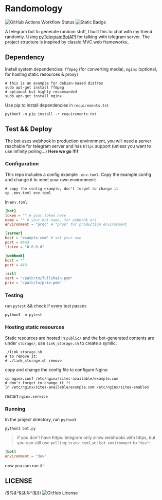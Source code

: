 # Randomology
<img alt="GitHub Actions Workflow Status" src="https://img.shields.io/github/actions/workflow/status/ravachol-yang/randomology/pytest.yml?style=for-the-badge&logo=github&label=tests&link=https%3A%2F%2Fgithub.com%2Fravachol-yang%2Frandomology%2Factions">
<img alt="Static Badge" src="https://img.shields.io/badge/telegram-grey?style=for-the-badge&logo=telegram&link=https%3A%2F%2Ft.me%2Frandomology_bot">


A telegram bot to generate random stuff, I built this to chat with my friend randomly.
Using [pyTelegramBotAPI](https://github.com/eternnoir/pyTelegramBotAPI) for talking with telegram server.
The project structure is inspired by classic MVC web frameworks..

## Dependency
Install system dependencies: 
`ffmpeg` (for converting media), 
`nginx` (optional, for hosting static resources & proxy)
``` shell
# this is an example for debian-based distros
sudo apt-get install ffmpeg
# optional but highly recommanded
sudo apt-get install nginx
```
Use pip to install dependencies in `requirements.txt`
``` shell
python3 -m pip install -r requirements.txt
```

## Test && Deploy
The bot uses webhook in production environment, you will need a server reachable for telegram server and has `https` support (unless you want to use infinity polling...)
**Here we go !!!!**
### Configuration
This repo includes a config example `.env.toml`.
Copy the example config and change it to meet your own environment:
``` shell
# copy the config example, don't forget to change it
cp .env.toml env.toml
```
in `env.toml`:
``` toml
[bot]
token = "" # your token here
name = "" # your bot name, for webhook uri
environment = "prod" # "prod" for production environment

[server]
host = "example.com" # set your own
port = 8443
listen = "0.0.0.0" 

[webhook]
host = ""
port = 443

[ssl]
cert = "/path/to/fullchain.pem"
priv = "/path/to/priv.pem"
```
### Testing
run `pytest` && check if every test passes
``` shell
python3 -m pytest
```
### Hosting static resources
Static resources are hosted in `public/` and the bot-generated contents are under `storage/`, use `link_storage.sh` to create a symlic:
``` shell
./link_storage.sh
# to remove it:
# ./link_storage.sh remove 
```
copy and change the config file to configure Nginx:
``` shell
cp nginx.conf /etc/nginx/sites-available/example.com
# don't forget to change it !!
ln /etc/nginx/sites-available/example.com /etc/nginx/sites-enabled
```
restart `nginx.service`
### Running
In the project directory, run `python3`
``` shell
python3 bot.py
```
> if you don't have https:
telegram only allow webhooks with https, but you can still use `polling`:
in `env.toml`,set `bot.environment` to `"dev"`:

``` toml
[bot]
environment = "dev"
```
now you can run it !

## LICENSE
*(&%&^*&(*&%*^(&)))
<img alt="GitHub License" src="https://img.shields.io/github/license/ravachol-yang/randomology?style=for-the-badge&link=https%3A%2F%2Fgithub.com%2Fravachol-yang%2Frandomology%2Fblob%2Fmaster%2FLICENSE">


